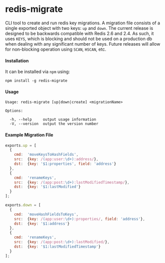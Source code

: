 redis-migrate
=============

CLI tool to create and run redis key migrations. A migration file consists of
a single exported object with two keys: `up` and `down`. The current release is
designed to be backwards compatible with Redis 2.6 and 2.4. As such, it uses
`KEYS`, which is blocking and should not be used on a production db when dealing
with any significant number of keys. Future releases will allow for non-blocking
operation using `SCAN`, `HSCAN`, etc.

#### Installation

It can be installed via `npm` using:

```
npm install -g redis-migrate
```

#### Usage

```
Usage: redis-migrate [up|down|create] <migrationName>

Options:

  -h, --help     output usage information
  -V, --version  output the version number
```

#### Example Migration File

``` javascript
exports.up = [
  {
    cmd:  'moveKeysToHashFields',
    src:  {key: /(app:user:\d+):address/},
    dst:  {key: '$1:properties', field: 'address'}
  },
  {
    cmd:  'renameKeys',
    src:  {key: /(app:post:\d+):lastModifiedTimestamp/},
    dst:  {key: '$1:lastModified'}
  }
];

exports.down = [
  {
    cmd:  'moveHashFieldsToKeys',
    src:  {key: /(app:user:\d+):properties/, field: 'address'},
    dst:  {key: '$1:address'}
  },
  {
    cmd:  'renameKeys',
    src:  {key: /(app:post:\d+):lastModified/},
    dst:  {key: '$1:lastModifiedTimestamp'}
  }
];
```
